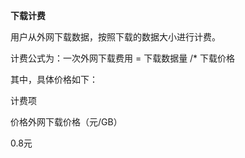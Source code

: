 **下载计费**

用户从外网下载数据，按照下载的数据大小进行计费。

计费公式为：一次外网下载费用 = 下载数据量 /* 下载价格

其中，具体价格如下：

计费项

价格外网下载价格（元/GB）

0.8元